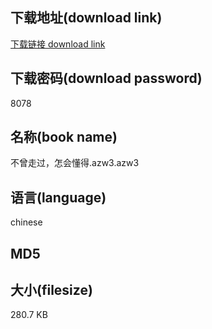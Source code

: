 ## 下载地址(download link)
[下载链接 download link](https://tutu365.netlify.app/?s=%E4%B8%8D%E6%9B%BE%E8%B5%B0%E8%BF%87%EF%BC%8C%E6%80%8E%E4%BC%9A%E6%87%82%E5%BE%97.azw3)

## 下载密码(download password)
8078

## 名称(book name)
不曾走过，怎会懂得.azw3.azw3

## 语言(language)
chinese

## MD5


## 大小(filesize)
280.7 KB
